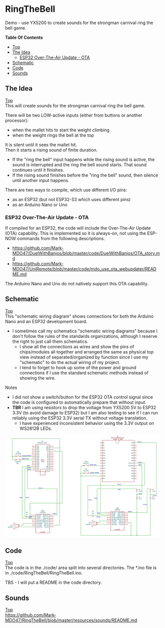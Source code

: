 # RingTheBell
Demo - use YX5200 to create sounds for the strongman carnival ring the bell game.

**Table Of Contents**
* [Top](#ringthebell "Top")
* [The Idea](#the-idea "The Idea")
  * [ESP32 Over-The-Air Update - OTA](#esp32-over\-the\-air-update-\--ota "ESP32 Over-The-Air Update - OTA")
* [Schematic](#schematic "Schematic")
* [Code](#code "Code")
* [Sounds](#sounds "Sounds")

## The Idea
[Top](#ringthebell "Top")<br>
This will create sounds for the strongman carnival ring the bell game.

There will be two LOW-active inputs (either from buttons or another processor):
- when the mallet hits to start the weight climbing
- when the weight rings the bell at the top

It is silent until it sees the mallet hit.<br>
Then it starts a rising sound of finite duration.
- If the "ring the bell" input happens while the rising sound is active, the sound is interrupted and the ring the bell sound starts. That sound continues until it finishes.
- If the rising sound finishes before the "ring the bell" sound, then silence until another input happens.

There are two ways to compile, which use different I/O pins:
- as an ESP32 (but not ESP32-S3 which uses different pins)
- as an Arduino Nano or Uno

### ESP32 Over-The-Air Update - OTA
If compiled for an ESP32, the code will include the Over-The-Air Update (OTA) capability. This is implemented so it is always-on, not using the ESP-NOW commands from the following descriptions.
- https://github.com/Mark-MDO47/DuelWithBanjos/blob/master/code/DuelWithBanjos/OTA_story.md
- https://github.com/Mark-MDO47/UniRemote/blob/master/code/mdo_use_ota_webupdater/README.md

The Arduino Nano and Uno do not natively support this OTA capability.

## Schematic
[Top](#ringthebell "Top")<br>
This "schematic wiring diagram" shows connections for both the Arduino Nano and an ESP32 development board.
- I sometimes call my schematics "schematic wiring diagrams" because I don't follow the rules of the standards organizations, although I reserve the right to just call them schematics.
  - I show all the connections as wires and show the pins of chips/modules all together and arranged the same as physical top view instead of separated/organized by function since I use my "schematic" to do the actual wiring of my project.
  - I tend to forget to hook up some of the power and ground connections if I use the standard schematic methods instead of showing the wire.

Notes
- I did not show a switch/button for the ESP32 OTA control signal since the code is configured to automatically prepare that without input.
- **TBR** I am using resistors to drop the voltage from YX5200 5V to ESP32 3.3V (to avoid damage to ESP32) but I am also testing to see if I can run reliably using the ESP32 3.3V serial TX without voltage translation.
  - I have experienced inconsistent behavior using the 3.3V output on WS2812B LEDs.

<img src="https://github.com/Mark-MDO47/RingTheBell/blob/master/resources/images/RingTheBellSchematic.png" width="800" alt="Ring the Bell schematic">

## Code
[Top](#ringthebell "Top")<br>
The code is in the ./code/ area split into several directories. The *.ino file is in ./code/RingTheBell/RingTheBell.ino.

TBS - I will put a README in the code directory.

## Sounds
[Top](#ringthebell "Top")<br>
https://github.com/Mark-MDO47/RingTheBell/blob/master/resources/sounds/README.md
